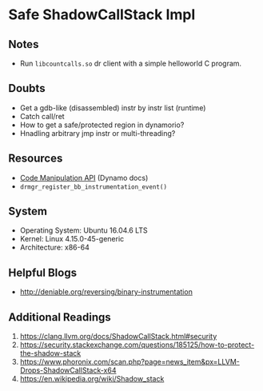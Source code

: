 # Safe ShadowCallStack Impl

## Notes

* Run `libcountcalls.so` dr client with a simple helloworld C program.

## Doubts

* Get a gdb-like (disassembled) instr by instr list (runtime)
* Catch call/ret
* How to get a safe/protected region in dynamorio?
* Hnadling arbitrary jmp instr or multi-threading?

## Resources

* [Code Manipulation API](http://dynamorio.org/docs/API_BT.html) (Dynamo docs)
* `drmgr_register_bb_instrumentation_event()`

## System

* Operating System: Ubuntu 16.04.6 LTS
* Kernel: Linux 4.15.0-45-generic
* Architecture: x86-64

## Helpful Blogs

* http://deniable.org/reversing/binary-instrumentation

## Additional Readings

1. https://clang.llvm.org/docs/ShadowCallStack.html#security
2. https://security.stackexchange.com/questions/185125/how-to-protect-the-shadow-stack
3. https://www.phoronix.com/scan.php?page=news_item&px=LLVM-Drops-ShadowCallStack-x64
4. https://en.wikipedia.org/wiki/Shadow_stack
